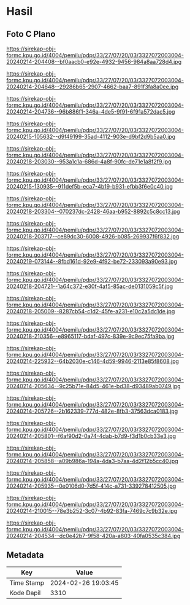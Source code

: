 # Hasil

## Foto C Plano

https://sirekap-obj-formc.kpu.go.id/4004/pemilu/pdpr/33/27/07/20/03/3327072003004-20240214-204408--bf0aacb0-e92e-4932-9456-984a8aa728d4.jpg

https://sirekap-obj-formc.kpu.go.id/4004/pemilu/pdpr/33/27/07/20/03/3327072003004-20240214-204648--29286b65-2907-4662-baa7-891f3fa8a0ee.jpg

https://sirekap-obj-formc.kpu.go.id/4004/pemilu/pdpr/33/27/07/20/03/3327072003004-20240214-204736--96b886f1-346a-4de5-9f91-6f91a572dac5.jpg

https://sirekap-obj-formc.kpu.go.id/4004/pemilu/pdpr/33/27/07/20/03/3327072003004-20240215-105632--d9f49199-35ad-4112-903e-d9bf2d9b5aa0.jpg

https://sirekap-obj-formc.kpu.go.id/4004/pemilu/pdpr/33/27/07/20/03/3327072003004-20240218-203030--953a1c1a-686d-4a8f-90fc-de71e1a8f2f9.jpg

https://sirekap-obj-formc.kpu.go.id/4004/pemilu/pdpr/33/27/07/20/03/3327072003004-20240215-130935--911def5b-eca7-4b19-b931-efbb3f6e0c40.jpg

https://sirekap-obj-formc.kpu.go.id/4004/pemilu/pdpr/33/27/07/20/03/3327072003004-20240218-203304--070237dc-2428-46aa-b952-8892c5c8cc13.jpg

https://sirekap-obj-formc.kpu.go.id/4004/pemilu/pdpr/33/27/07/20/03/3327072003004-20240218-203717--ce89dc30-6008-4926-b085-269937f6f832.jpg

https://sirekap-obj-formc.kpu.go.id/4004/pemilu/pdpr/33/27/07/20/03/3327072003004-20240219-073144--8fbd161d-92e9-4f92-be72-233093a90e93.jpg

https://sirekap-obj-formc.kpu.go.id/4004/pemilu/pdpr/33/27/07/20/03/3327072003004-20240218-204721--1a64c372-e30f-4af5-85ac-de0131059c5f.jpg

https://sirekap-obj-formc.kpu.go.id/4004/pemilu/pdpr/33/27/07/20/03/3327072003004-20240218-205009--8287cb54-c1d2-45fe-a231-e10c2a5dc1de.jpg

https://sirekap-obj-formc.kpu.go.id/4004/pemilu/pdpr/33/27/07/20/03/3327072003004-20240218-210356--e8965117-bdaf-497c-839e-9c9ec75fa9ba.jpg

https://sirekap-obj-formc.kpu.go.id/4004/pemilu/pdpr/33/27/07/20/03/3327072003004-20240214-225932--64b2030e-c146-4d59-9946-2113e85f8608.jpg

https://sirekap-obj-formc.kpu.go.id/4004/pemilu/pdpr/33/27/07/20/03/3327072003004-20240214-205634--9c25b71e-84d5-461e-bd38-d93489ab0749.jpg

https://sirekap-obj-formc.kpu.go.id/4004/pemilu/pdpr/33/27/07/20/03/3327072003004-20240214-205726--2b162339-777d-482e-8fb3-37563dca0183.jpg

https://sirekap-obj-formc.kpu.go.id/4004/pemilu/pdpr/33/27/07/20/03/3327072003004-20240214-205801--f6af90d2-0a74-4dab-b7d9-f3d1b0cb33e3.jpg

https://sirekap-obj-formc.kpu.go.id/4004/pemilu/pdpr/33/27/07/20/03/3327072003004-20240214-205858--a09b986a-194a-4da3-b7aa-4d2f12b5cc40.jpg

https://sirekap-obj-formc.kpu.go.id/4004/pemilu/pdpr/33/27/07/20/03/3327072003004-20240214-205935--0e0106d0-7d5f-414c-a731-339278412505.jpg

https://sirekap-obj-formc.kpu.go.id/4004/pemilu/pdpr/33/27/07/20/03/3327072003004-20240214-210015--78e3b252-3c07-4b92-83fa-7469c7c9b32e.jpg

https://sirekap-obj-formc.kpu.go.id/4004/pemilu/pdpr/33/27/07/20/03/3327072003004-20240214-204534--dc0e42b7-9f58-420a-a803-40fa0535c384.jpg


## Metadata

| Key        | Value               |
| ---------- | ------------------- |
| Time Stamp | 2024-02-26 19:03:45 |
| Kode Dapil | 3310                |



